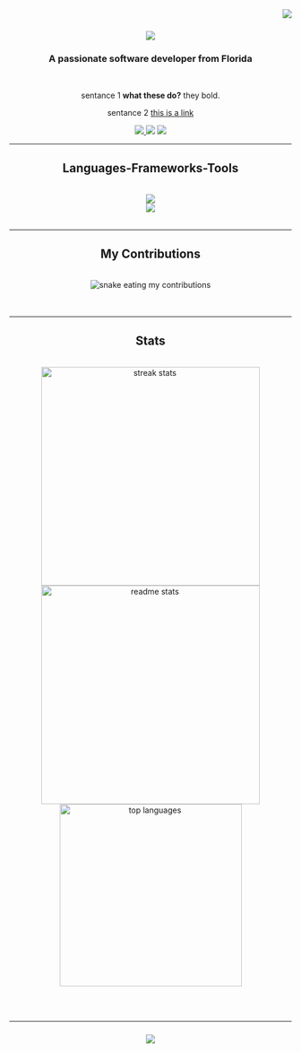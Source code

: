 <img align="right" src="https://visitor-badge.laobi.icu/badge?page_id=AnneMarieJetton.AnneMarieJetton" />

<h1 align="center">
  <a href="https://git.io/typing-svg">
    <img src="https://readme-typing-svg.herokuapp.com/?
      font=Righteous&size=35&center=true&vCenter=true&width=500&height=700&duration=4000&lines=Hi+There!;+I'm+Anne+Jetton!;" />
  </a>
</h1>

<h3 align="center"> A passionate software developer from Florida </h3>

<br/>

<div align="center">

  sentance 1 **what these do?** they bold.

  sentance 2 [this is a link](www.google.com)

</div>

<div align="center">
  <a href="mailto:annemariejetton@gmail.com">
    <img src="https:img.shields.io/badge/gmail-333333?style=for-the-badge&logo=gmail&logoColor=white" />
  </a>
  <a href"https://in.linkedin.com/in/anne-jetton" target="_blank">
    <img src="https:img.shields.io/badge/LinkedIn-333333?style=for-the-badge&logo=linkedin&logoColor=white" />
  </a>
  <a href="https://AnneMarieJetton.github.io" target="_blank">
    <img src="https:img.shields.io/badge/portfolio-333333?style=for-the-badge&logo=todoist&logoColor=white" />
  </a>
</div>

<hr/>

<h2 align="center"> Languages-Frameworks-Tools </h2>
<br/>
<div align="center">
  <a href="https://skillicons.dev">
    <img src="https://skillicons.dev/icons?i=github,python,java,c,javascript,firebase" /> <br>
    <img src="https://skillicons.dev/icons?i=react,mysql,css,html,git" /> <br>
  </a>
</div>

<br/>
<hr/>

<div align="center">
  <h2> My Contributions </h2>
  <br>
  <img alt="snake eating my contributions" src="https://raw.githubusercontent.com/AnneMarieJetton/AnneMarieJetton/output/github-contribution-grid-snake.svg" />
  <br/><br/><br/>
</div>

<hr/>

<h2 align="center"> Stats </h2>
<br>
<div align=center>
  <img width=390 src="https://streak-stats.demolab.com/?user=AnneMarieJetton&count_private=true&theme=react&border_radius=10" alt="streak stats" />
  <img width=390 src="https://github-readme-stats.vercel.app/api?username=AnneMarieJetton&count_private=true&show_icons=true&theme=react&rank_icon=github&border_radius=10" alt="readme stats" />
  <br/>
  <img width=325 align="center" src="https://github-readme-stats.vercel.app/api/top-langs/?
    username=AnneMarieJetton&langs_count=8&layout=compact&theme=react&border_radius=10&size_weight=0.5&count_weight=0.5" alt="top languages" />
</div>

<br/><br/>
<hr/>

<h3 align="center">
  <img src="https://readme-typing-svg.herokuapp.com/?
    font=Righteous&size=25&center=true&vCenter=true&width=500&height=70&duration=4000&lines=Thanks+for+visiting!;+Send+me+a+message+on+Linkedin">
</h3>

<br/>



